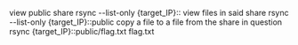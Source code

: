 view public share
	rsync --list-only {target_IP}::
view files in said share 
	rsync --list-only {target_IP}::public
copy a file to a file from the share in question
	rsync {target_IP}::public/flag.txt flag.txt
